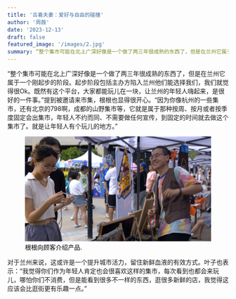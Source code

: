 ```yaml
---
title: '古着夫妻：爱好与自由的碰撞'
author: '周葭'
date: '2023-12-13'
draft: false
featured_image: '/images/2.jpg'
summary: “整个集市可能在北上广深好像是一个做了两三年很成熟的东西了，但是在兰州它属于一个刚起步的阶段。起步阶段包括主办方陷入兰州他们能选择我们，我们就觉得很Ok。既然有这个平台，大家都能玩儿在一块，让兰州的年轻人嗨起来，是很好的一件事。”
---
```


“整个集市可能在北上广深好像是一个做了两三年很成熟的东西了，但是在兰州它属于一个刚起步的阶段。起步阶段包括主办方陷入兰州他们能选择我们，我们就觉得很Ok。既然有这个平台，大家都能玩儿在一块，让兰州的年轻人嗨起来，是很好的一件事。”提到被邀请来市集，根根也显得很开心。“因为你像杭州的一些集市，还有北京的798啊，成都的山野集市等，它就是属于那种按周、按月或者按季度固定会出集市，年轻人不约而同、不需要做任何宣传，到固定的时间就去做这个集市了。就是让年轻人有个玩儿的地方。”

<figure>
    <img src="/images/2.1.jpg"
         alt="Albuquerque, New Mexico">
    <figcaption><font color="black">根根向顾客介绍产品.</font></figcaption>
</figure>

对于兰州来说，这或许是一个提升城市活力，留住新鲜血液的有效方式。叶子也表示：“我觉得你们作为年轻人肯定也会很喜欢这样的集市，每次看到也都会来玩儿，哪怕你们不消费，但是能看到很多不一样的东西，逛很多新鲜的店，我觉得这应该会比逛街更有乐趣一点。”


